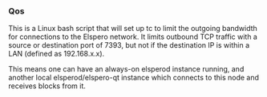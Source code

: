 ### Qos ###

This is a Linux bash script that will set up tc to limit the outgoing bandwidth for connections to the Elspero network. It limits outbound TCP traffic with a source or destination port of 7393, but not if the destination IP is within a LAN (defined as 192.168.x.x).

This means one can have an always-on elsperod instance running, and another local elsperod/elspero-qt instance which connects to this node and receives blocks from it.
